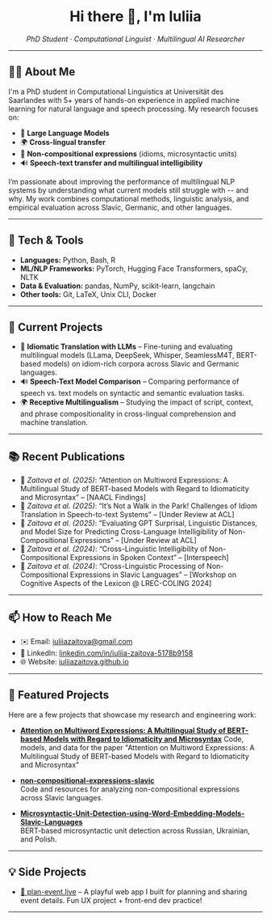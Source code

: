 <h1 align="center">Hi there 👋, I'm Iuliia </h1>

<p align="center">
  <em>PhD Student · Computational Linguist · Multilingual AI Researcher</em>
</p>

---

## 👩‍💻 About Me

I'm a PhD student in Computational Linguistics at Universität des Saarlandes with 5+ years of hands-on experience in applied machine learning for natural language and speech processing. My research focuses on:

- 🧠 **Large Language Models**
- 🌍 **Cross-lingual transfer**
- 🧩 **Non-compositional expressions** (idioms, microsyntactic units)
- 🔊 **Speech-text transfer and multilingual intelligibility**

I’m passionate about improving the performance of multilingual NLP systems by understanding what current models still struggle with -- and why. My work combines computational methods, linguistic analysis, and empirical evaluation across Slavic, Germanic, and other languages.

---

## 🔧 Tech & Tools

- **Languages:** Python, Bash, R  
- **ML/NLP Frameworks:** PyTorch, Hugging Face Transformers, spaCy, NLTK  
- **Data & Evaluation:** pandas, NumPy, scikit-learn, langchain  
- **Other tools:** Git, LaTeX, Unix CLI, Docker

---

## 🔬 Current Projects

- 🧠 **Idiomatic Translation with LLMs** – Fine-tuning and evaluating multilingual models (LLama, DeepSeek, Whisper, SeamlessM4T, BERT-based models) on idiom-rich corpora across Slavic and Germanic languages.  
- 🔊 **Speech-Text Model Comparison** – Comparing performance of speech vs. text models on syntactic and semantic evaluation tasks.  
- 🌍 **Receptive Multilingualism** – Studying the impact of script, context, and phrase compositionality in cross-lingual comprehension and machine translation.

---

## 📚 Recent Publications

- 📄 *Zaitova et al. (2025)*: “Attention on Multiword Expressions: A Multilingual Study of BERT-based Models with Regard to Idiomaticity and Microsyntax” – [NAACL Findings]  
- 📄 *Zaitova et al. (2025)*: “It’s Not a Walk in the Park! Challenges of Idiom Translation in Speech-to-text Systems” – [Under Review at ACL]  
- 📄 *Zaitova et al. (2025)*: “Evaluating GPT Surprisal, Linguistic Distances, and Model Size for Predicting Cross-Language Intelligibility of Non-Compositional Expressions” – [Under Review at ACL]  
- 📄 *Zaitova et al. (2024)*: “Cross-Linguistic Intelligibility of Non-Compositional Expressions in Spoken Context” – [Interspeech]
- 📄 *Zaitova et al. (2024)*: “Cross-Linguistic Processing of Non-Compositional Expressions in Slavic Languages” – [Workshop on Cognitive Aspects of the Lexicon @ LREC-COLING 2024]


---

## 📫 How to Reach Me

- ✉️ Email: [iuliiazaitova@gmail.com](mailto:iuliiazaitova@gmail.com)  
- 💼 LinkedIn: [linkedin.com/in/iuliia-zaitova-5178b9158](https://www.linkedin.com/in/iuliia-zaitova-5178b9158/)  
- 🌐 Website: [iuliiazaitova.github.io](https://iuliiazaitova.github.io)

---

## 📌 Featured Projects

Here are a few projects that showcase my research and engineering work:

- [**Attention on Multiword Expressions: A Multilingual Study of BERT-based Models with Regard to Idiomaticity and Microsyntax**](https://github.com/IuliiaZaitova/mwe-attention)
  Code, models, and data for the paper "Attention on Multiword Expressions: A Multilingual Study of BERT-based Models with Regard to Idiomaticity and Microsyntax"

- [**non-compositional-expressions-slavic**](https://github.com/IuliiaZaitova/non-compositional-expressions-slavic)  
  Code and resources for analyzing non-compositional expressions across Slavic languages.

- [**Microsyntactic-Unit-Detection-using-Word-Embedding-Models-Slavic-Languages**](https://github.com/IuliiaZaitova/Microsyntactic-Unit-Detection-using-Word-Embedding-Models-Slavic-Languages)  
  BERT-based microsyntactic unit detection across Russian, Ukrainian, and Polish.

---

## 💡 Side Projects

- [🎉 plan-event.live](https://plan-event.live) – A playful web app I built for planning and sharing event details. Fun UX project + front-end dev practice!

---

<!--
## 📊 GitHub Stats
![Iuliia's GitHub stats](https://github-readme-stats.vercel.app/api?username=IuliiaZaitova&show_icons=true&theme=default)
-->
